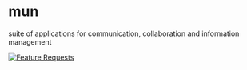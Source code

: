 # mun
suite of applications for communication, collaboration and information management

[![Feature Requests](http://feathub.com/dearjulian/mun?format=svg)](http://feathub.com/dearjulian/mun)
